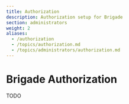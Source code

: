 ```yaml
---
title: Authorization
description: Authorization setup for Brigade
section: administrators
weight: 2
aliases:
  - /authorization
  - /topics/authorization.md
  - /topics/administrators/authorization.md
---
```


# Brigade Authorization

TODO
